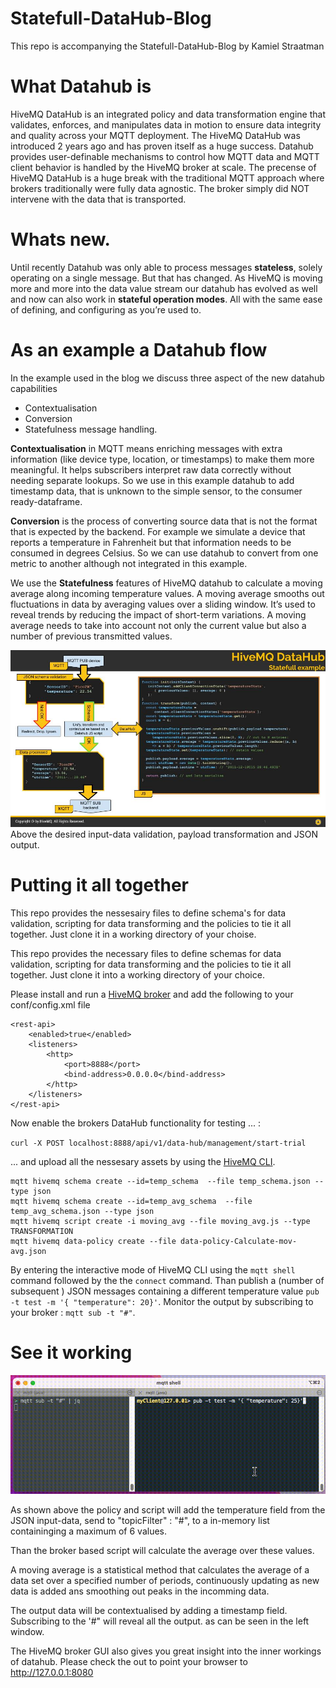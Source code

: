 # Statefull-DataHub-Blog

This repo is accompanying the Statefull-DataHub-Blog by Kamiel Straatman

# What Datahub is

HiveMQ DataHub  is an integrated policy and data transformation engine that validates, enforces, and manipulates data in motion to ensure data integrity and quality across your MQTT deployment. The HiveMQ DataHub was introduced 2 years ago and has proven itself as a huge success. Datahub provides user-definable mechanisms to control how MQTT data and MQTT client behavior is handled by the HiveMQ broker at scale. The precense of HiveMQ DataHub  is a huge break with the traditional MQTT approach where brokers traditionally were fully data agnostic. The broker simply did NOT intervene with the data that is transported.

# Whats new.

Until recently Datahub was only able to process messages **stateless**, solely operating on a single message. But that has changed. As HiveMQ is moving more and more into the data value stream our datahub has evolved as well and now can also work in **stateful operation modes**. All with the same ease of defining, and configuring as you’re used to.

# As an example a Datahub flow

In the example used in the blog we discuss three aspect of the new datahub capabilities

* Contextualisation
* Conversion
* Statefulness message handling.

**Contextualisation** in MQTT means enriching messages with extra information (like device type, location, or timestamps) to make them more meaningful. It helps subscribers interpret raw data correctly without needing separate lookups.
So we use in this example datahub to add timestamp data, that is unknown to the simple sensor, to the consumer ready-dataframe.

**Conversion** is the process of converting source data that is not the format that is expected by the backend. For example we simulate a device that reports a temperature in Fahrenheit but that information needs to be consumed in degrees Celsius.
So we can use datahub to convert from one metric to another although not integrated in  this example.

We use the **Statefulness** features of HiveMQ datahub to calculate a moving average along incoming temperature values. A moving average smooths out fluctuations in data by averaging values over a sliding window. It’s used to reveal trends by reducing the impact of short-term variations. A moving average needs to take into account not only the current value but also a number of previous transmitted values.

![](assets/20250502_132420_DataHubmv-avg-v1.jpg)
Above the desired input-data validation, payload transformation and JSON output.

# Putting it all together

This repo provides the nessesairy files to define schema's for data validation, scripting for data transforming and the policies to tie it all together. Just clone it in a working directory of your choise.

This repo provides the necessary files to define schemas for data validation, scripting for data transforming and the policies to tie it all together. Just clone it into a working directory of your choice.

Please install and run a [HiveMQ broker](https://hwww.hivemq.com/download/) and add the following to your conf/config.xml file

```
<rest-api>
    <enabled>true</enabled>
    <listeners>
        <http>
            <port>8888</port>
            <bind-address>0.0.0.0</bind-address>
        </http>
    </listeners>
</rest-api>
```

Now enable the brokers DataHub functionality for testing ... :

`curl -X POST localhost:8888/api/v1/data-hub/management/start-trial`

... and upload all the nessesary assets by using the [HiveMQ CLI](https://github.com/hivemq/mqtt-cli).

```
mqtt hivemq schema create --id=temp_schema  --file temp_schema.json --type json
mqtt hivemq schema create --id=temp_avg_schema  --file temp_avg_schema.json --type json
mqtt hivemq script create -i moving_avg --file moving_avg.js --type TRANSFORMATION
mqtt hivemq data-policy create --file data-policy-Calculate-mov-avg.json
```

By entering the interactive mode of HiveMQ CLI using the `mqtt shell` command followed by the the `connect` command. Than publish a (number of subsequent ) JSON messages containing a different temperature value `pub -t test -m '{ "temperature": 20}'`. Monitor the output by subscribing to your broker : `mqtt sub -t "#"`.

# See it working

![](assets/20250502_110115_Mov-avg-v2.gif)

As shown above the policy and script will add the temperature field from the JSON input-data, send to "topicFilter" : "#", to a in-memory list containinging a maximum of 6 values.

Than the broker based script will calculate the average over these values.

A moving average is a statistical method that calculates the average of a data set over a specified number of periods, continuously updating as new data is added ans smoothing out peaks in the incomming data.

The output data will be contextualised by adding a timestamp field. Subscribing to the '#" will reveal all the output. as can be seen in the left window.

The HiveMQ broker GUI also gives you great insight into the inner workings of datahub. Please check the out to point your browser to http://127.0.0.1:8080
